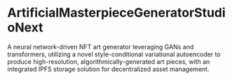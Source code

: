 # ArtificialMasterpieceGeneratorStudioNext
A neural network-driven NFT art generator leveraging GANs and transformers, utilizing a novel style-conditional variational autoencoder to produce high-resolution, algorithmically-generated art pieces, with an integrated IPFS storage solution for decentralized asset management.
